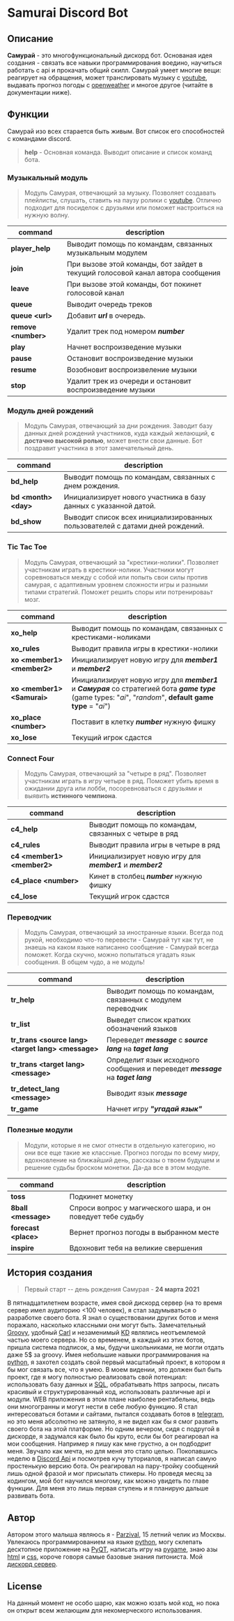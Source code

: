 # Samurai Discord Bot

## Описание
**Самурай** - это многофункциональный дискорд бот. Основаная идея создания - связать все навыки программирования воедино, научиться работать с api и прокачать общий скилл. Самурай умеет многие вещи: реагирует на обращения, может транслировать музыку с [youtube](https://www.youtube.com/), выдавать прогноз погоды с [openweather](https://openweathermap.org/) и многое другое (читайте в документации ниже).

## Функции
Самурай изо всех старается быть живым. Вот список его способностей с командами discord.

> **help** - Основная команда. Выводит описание и список команд бота. 

### Музыкальный модуль
> Модуль Самурая, отвечающий за музыку. 
Позволяет создавать плейлисты, слушать, ставить на паузу ролики с [youtube](https://www.youtube.com/).
Отлично подходит для посиделок с друзьями или поможет настроиться на нужную волну.

| command | description |
| --- | --- |
| **player_help** |  Выводит помощь по командам, связанных музыкальным модулем |
| **join** | При вызове этой команды, бот зайдет в текущий голосовой канал автора сообщения |
| **leave** | При вызове этой команды, бот покинет голосовой канал |
| **queue** | Выводит очередь треков |
| **queue \<url>** | Добавит ***url*** в очередь. |
| **remove \<number>** | Удалит трек под номером ***number*** |
| **play** | Начнет воспроизведение музыки |
| **pause** | Остановит воспроизведение музыки |
| **resume** | Возобновит воспроизвеление музыки |
| **stop** | Удалит трек из очереди и остановит воспроизведение музыки |

### Модуль дней рождений
> Модуль Самурая, отвечающий за дни рождения.
Заводит базу данных дней рождений участников, куда каждый желающий, **с достачно высокой ролью**, может внести свои данные. Бот поздравит участника в этот замечательный день.

| command | description |
| --- | --- |
| **bd_help** | Выводит помощь по командам, связанных с днем рождения. |
| **bd \<month> \<day>** | Инициализирует нового участника в базу данных с указанной датой. |
| **bd_show** | Выводит список всех инициализированных пользователей с датами дней рождений. |

### Tic Tac Toe
> Модуль Самурая, отвечающий за "крестики-нолики".
Позволяет участникам играть в крестики-нолики. Участники могут соревноваться между с собой или попыть свои силы против самурая, с адаптивным уровнем сложности игры и разными типами стратегий.
Поможет решить споры или потренироваьт мозг.

| command | description |
| --- | --- |
| **xo_help** | Выводит помощь по командам, связанных с крестиками-ноликами |
| **xo_rules** | Выводит правила игры в крестики-нолики |
| **xo \<member1> \<member2>** | Инициализирует новую игру для ***member1*** и ***member2*** |
| **xo \<member1> \<Samurai> <game type>** | Инициализирует новую игру для ***member1*** и ***Самурая*** со стратегией бота ***game type*** (game types: "*ai*", "*random*", **default game type** = "*ai*") |
| **xo_place \<number>** | Поставит в клетку ***number*** нужную фишку |
| **xo_lose** | Текущий игрок сдастся |

### Connect Four
> Модуль Самурая, отвечающий за "четыре в ряд".
Позволяет участникам играть в игру четыре в ряд. 
Поможет убить время в ожидании друга или лобби, посоревноваться с друзьями и выявить **истинного чемпиона**.

| command | description |
| --- | --- |
| **c4_help** | Выводит помощь по командам, связанных с четыре в ряд |
| **c4_rules** | Выводит правила игры в четыре в ряд |
| **c4 \<member1> \<member2>** | Инициализирует новую игру для ***member1*** и ***member2*** |
| **c4_place \<number>** | Кинет в столбец ***number*** нужную фишку |
| **c4_lose** | Текущий игрок сдастся |

### Переводчик
> Модуль Самурая, отвечающий за иностранные языки.
Всегда под рукой, необходимо что-то перевести - Самурай тут как тут, не знаешь на каком языке написанно сообщение - Самурай всегда поможет. Когда скучно, можно попытаться угадать язык сообщения. В общем чудо, а не модуль!

| command | description |
| --- | --- |
| **tr_help** | Выводит помощь по командам, связанных с модулем переводчик |
| **tr_list** | Выведет список кратких обозначений языков  |
| **tr_trans \<source lang> \<target lang> \<message>** | Переведет ***message*** с ***source lang*** на ***taget lang*** |
| **tr_trans \<target lang> \<message>** | Определит язык исходного сообщения и переведет ***message*** на ***taget lang*** |
| **tr_detect_lang \<message>** | Выводит язык ***message*** |
| **tr_game** | Начнет игру ***"угадай язык"*** |

### Полезные модули
> Модули, которые я не смог отнести в отдельную категорию, но они все еще такие же классные.
Прогноз погоды по всему миру, вдохновление на ближайший день, рассказы о твоем будущем и решение судьбы броском монетки. Да-да все в этом модуле.

| command | description |
| --- | --- |
| **toss** | Подкинет монетку |
| **8ball \<message>** | Спроси вопрос у магического шара, и он поведует тебе судьбу |
| **forecast \<place>** | Вернет прогноз погоды в выбранном месте |
| **inspire** | Вдохновит тебя на великие свершения |

## История создания
> Первый старт -- день рождения Самурая - **24 марта 2021**

В пятнадцатилетнем возрасте, имея свой дискорд сервер (на то время сервер имел аудиторию <100 человек), я стал задумываться о разработке своего бота. Я знал о существовании других ботов и меня поражало, насколько классными они могут быть. Замечательный [Groovy](https://groovy.bot/), удобный [Carl](https://carl.gg/) и незаменимый [KD](https://top.gg/bot/414925323197612032) являлись неотъемлемой частью моего сервера. Но со временем, в каждый из этих ботов, пришла система подписок, а мы, будучи школьниками, не могли отдать даже 5$ за groovy. 
Имея небольшие навыки программирования на [python](https://en.wikipedia.org/wiki/Python_(programming_language)), я захотел создать свой первый масштабный проект, в котором я бы мог связать все, что я умею. В моем видении, это должен был быть проект, где я могу полностью реализовать свой потенциал: использовать базу данных и [SQL](https://ru.wikipedia.org/wiki/SQL), обрабатывать https запросы, писать красивый и структурированный код, использовать различные api и модули. WEB приложения в этом плане наиболее рентабельны, ведь они многогранны и могут нести в себе любую функцию. Я стал интересоваться ботами и сайтами, пытался создавать ботов в [telegram](https://tlgrm.ru/), но это меня абсолютно не затянуло, я не видел как бы я смог развить своего бота на этой платформе. Но одним вечером, сидя с подругой в дискорде, я задумался как было бы круто, если бы бот реагировал на мои сообщения. Например я пишу как мне грустно, а он подбодрит меня. Звучало как мечта, но для меня это стало целью. Покопавшись неделю в [Discord Api](https://discordpy.readthedocs.io/en/latest/api.html) и посмотрев кучу туториалов, я написал самую простенькую версию бота. Он реагировал на пару-тройку сообщений лишь одной фразой и мог присылать стикеры. Но проведя месяц за кодингом, мой бот научился многому, как можно увидеть по главе функции. Для меня это лишь первая ступень и я планирую дальше развивать бота.

## Автор
Автором этого малыша являюсь я - [Parzival](https://github.com/ParzivalEugene), 15 летний челик из Москвы. Увлекаюсь программированием на языке [python](https://en.wikipedia.org/wiki/Python_(programming_language)), могу склепать десктопное приложение на [PyQT](https://en.wikipedia.org/wiki/PyQt), написать игру на [pygame](https://en.wikipedia.org/wiki/Pygame), знаю азы [html](https://en.wikipedia.org/wiki/HTML) и [css](https://en.wikipedia.org/wiki/CSS), короче говоря самые базовые знания питониста. Мой [дискорд сервер](https://discord.gg/WuTaFrker6).

## License
На данный момент не особо шарю, как можно юзать мой код, но пока он открыт всем желающим для некомерческого использования.

